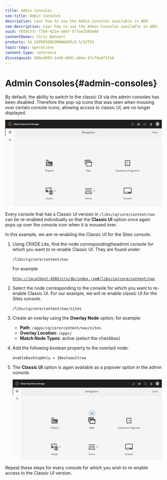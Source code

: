 ```yaml
---
title: Admin Consoles
seo-title: Admin Consoles
description: Lear how to use the Admin Consoles available in AEM.
seo-description: Lear how to use the Admin Consoles available in AEM.
uuid: 701dc57c-f7b4-421e-a847-577ae2585e80
contentOwner: Chris Bohnert
products: SG_EXPERIENCEMANAGER/6.5/SITES
topic-tags: operations
content-type: reference
discoiquuid: 98ba3093-1edb-4891-abbe-47cf6e4f1feb
---
```


# Admin Consoles{#admin-consoles}

By default, the ability to switch to the classic UI via the admin consoles has been disabled. Therefore the pop-up icons that was seen when mousing over certain console icons, allowing access to classic UI, are no longer displayed.

![screen_shot_2018-03-23at111956](assets/screen_shot_2018-03-23at111956.png)

Every console that has a Classic UI version in `/libs/cq/core/content/nav` can be re-enabled individually so that the **Classic UI** option once again pops up over the console icon when it is moused over.

In this example, we are re-enabling the Classic UI for the Sites console.

1. Using CRXDE Lite, find the node correspondingtheadmin console for which you want to re-enable Classic UI. They are found under:

   `/libs/cq/core/content/nav`

   For example

   [ `http://localhost:4502/crx/de/index.jsp#/libs/cq/core/content/nav`](http://localhost:4502/crx/de/index.jsp#/libs/cq/core/content/nav)

1. Select the node corresponding to the console for which you want to re-enable Classic UI. For our example, we will re-enable classic UI for the Sites console.

   `/libs/cq/core/content/nav/sites`

1. Create an overlay using the **Overlay Node** option; for example:

   *  **Path**: `/apps/cq/core/content/nav/sites`
   * **Overlay Location**: `/apps/`
   * **Match Node Types**: active (select the checkbox)

1. Add the following boolean property to the overlaid node:

   `enableDesktopOnly = {Boolean}true`

1. The **Classic UI** option is again available as a popover option in the admin console.

   ![screen_shot_2018-03-23at111924](assets/screen_shot_2018-03-23at111924.png)

Repeat these steps for every console for which you wish to re-enable access to the Classic UI version.
